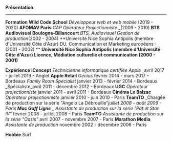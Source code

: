 

**Présentation**

---------------------------

**Formation**
**Wild Code School**
_Développeur web et web mobile_ (2019 - 2020)
**AFOMAV Paris**
_CAP Opérateur Projectionniste_ _(2009 - 2010)
**BTS Audiovisuel Boulogne-Billancourt**
_BTS, Audiovisuel Gestion de production_(2002 - 2004)
**Université Nice Sophia Antipolis (membre d'Université Côte d'Azur) DU, Communication et Marketing européens · (2001 - 2002) **
**Université Nice Sophia Antipolis (membre d'Université Côte d'Azur) Licence, Médiation culturelle et communication  (2000 - 2001)**


**Expérience**
**iConcept**
_Technicienne informatique certifiée Apple_ _avril 2017 - juillet 2019 - Anglet
**Apple Retail**
_Genius_ février 2014 - mars 2017 - Bordeaux
_Family Room Specialist_  janvier 2013 - février 2014 - Bordeaux
_Spécialiste_avril 2011 - décembre 2012 - Bordeaux
**UGC**
_Opérateur projectionniste_  janvier 2011 - avril 2011 - Bordeaux
**Cinéma Le Balzac**
_Opérateur projectionniste_ janvier 2010 - juin 2010 - Paris
**TeamTO**
_Chargée de production sur la série "Angelo La Débrouille"_juillet 2008 - août 2009 - Paris
**Mac Guff Ligne**
_ Assistante de production sur la série "Pat et Stan IV"_ février 2008 - juillet 2008 - Paris
**TeamTO**
_Assistante de production sur la série "Oasis"_  avril 2007 - novembre 2007 - Paris
**Marathon Media**
_Assistante de production_ novembre 2002 - décembre 2006 - Paris

**Hobbie**
Surf
